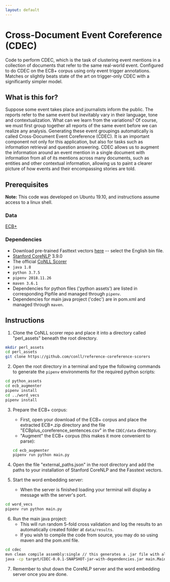```yaml
---
layout: default
---
```

# Cross-Document Event Coreference (CDEC)

Code to perform CDEC, which is the task of clustering event mentions in a collection
of documents that refer to the same real-world event. Configured to do CDEC on the ECB+ corpus using only event trigger annotations. Matches or slightly beats state of the art on trigger-only CDEC with a significantly simpler model.

## What is this for?
Suppose some event takes place and journalists
inform the public. The reports refer to the same
event but inevitably vary in their language, tone
and contextualization. What can we learn from
the variations? Of course, we must first group together all reports of the same event before we can
realize any analysis. Generating these event groupings automatically is called Cross-Document Event Coreference (CDEC). It is an important component not only for this application, but also for tasks
such as information retrieval and question answering. CDEC allows us to augment the information
around an event mention in a single document with
information from all of its mentions across many
documents, such as entities and other contextual
information, allowing us to paint a clearer picture
of how events and their encompassing stories are
told.

## Prerequisites
**Note:** This code was developed on Ubuntu 19.10, and instructions assume access to a linux shell.

### Data
[ECB+](http://www.newsreader-project.eu/results/data/the-ecb-corpus/)
### Dependencies
- Download pre-trained Fasttext vectors [here](https://fasttext.cc/docs/en/crawl-vectors.html) -- select the English bin file.
- [Stanford CoreNLP](https://stanfordnlp.github.io/CoreNLP/download.html) 3.9.0
- The official [CoNLL Scorer](https://github.com/conll/reference-coreference-scorers)
- ``java 1.8``
- ``python 3.7.5``
- ``pipenv 2018.11.26``
- ``maven 3.6.1``
- Dependencies for python files ('python assets') are listed in corresponding Pipfile and managed through ``pipenv``.
- Dependencies for main java project ('cdec') are in pom.xml and managed through ``maven``.

## Instructions
1. Clone the CoNLL scorer repo and place it into a directory called "perl_assets" beneath the root directory.
  ```bash
  mkdir perl_assets
  cd perl_assets
  git clone https://github.com/conll/reference-coreference-scorers
  ```

2. Open the root directory in a terminal and type the following commands to generate the ``pipenv`` environments for the required python scripts:
  ```bash
  cd python_assets
  cd ecb_augmenter
  pipenv install
  cd ../word_vecs
  pipenv install
  ```

3. Prepare the ECB+ corpus:
    - First, open your download of the ECB+ corpus and place the extracted ECB+.zip directory and the file "ECBplus_coreference_sentences.csv" in the ``CDEC/data`` directory.
    - "Augment" the ECB+ corpus (this makes it more convenient to parse):
    ```bash
    cd ecb_augmenter
    pipenv run python main.py
    ```

4. Open the file "external_paths.json" in the root directory and add the paths to your installation of Stanford CoreNLP and the Fasstext vectors.

5. Start the word embedding server:
    - When the server is finished loading your terminal will display a message with the server's port.
  ```bash
  cd word_vecs
  pipenv run python main.py
  ```

6. Run the main java project:
    - This will run random 5-fold cross validation and log the results to an automatically created folder at  ``data/results``.
    - If you wish to compile the code from source, you may do so using maven and the pom.xml file.
  ```bash
  cd cdec
  mvn clean compile assembly:single // this generates a .jar file with all necessary dependencies
  java -cp target/CDEC-0.0.1-SNAPSHOT-jar-with-dependencies.jar main.Main
  ```

7. Remember to shut down the CoreNLP server and the word embedding server once you are done.
